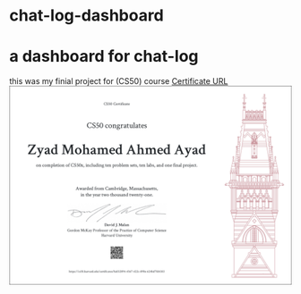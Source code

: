 # chat-log-dashboard
a dashboard for chat-log
========================================
this was my finial project for (CS50) course
[Certificate URL](https://certificates.cs50.io/8a832894-4567-422c-890e-624bd7fd4383)
[![My certificate](https://github.com/Zyad-Ayad/chat-log-dashboard/blob/main/image.png?raw=true)](https://certificates.cs50.io/8a832894-4567-422c-890e-624bd7fd4383)
